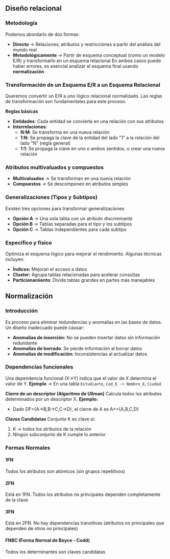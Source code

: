 ## Diseño relacional
### Metodología
Podemos abordarlo de dos formas:
- **Directo** -> Relaciones, atributos y restricciones a partir del análisis del mundo real
- **Metodológicamente** -> Partir de esquema conceptual (como un modelo E/R) y transformarlo en un esquema relacional
En ambos casos puede haber errores, es esencial analizar el esquema final usando **normalización**
### Transformación de un Esquema E/R a un Esquema Relacional
Queremos convertir un E/R a uno lógico relacional normalizado. Las reglas de transformación son fundamentales para este proceso. 

**Reglas básicas**
- **Entidades**: Cada entidad se convierte en una relación con sus atributos
- **Interrelaciones**:
	- **N:M**: Se transforma en una nueva relación
	- **1:N**: Se propaga la clave de la entidad del lado "1" a la relación del lado "N" (regla general)
	- **1:1**: Se propaga la clave en uno o ambos sentidos, o crear una nueva relación
### Atributos multivaluados y compuestos
- **Multivaluados** -> Se transforman en una nueva relación
- **Compuestos** -> Se descomponen en atributos simples
### Generalizaciones (Tipos y Subtipos)
Existen tres opciones para transformar generalizaciones
- **Opción A** -> Una sola tabla con un atributo discriminante
- **Opción B** -> Tablas separadas para el tipo y los subtipos
- **Opción C** -> Tablas independientes para cada subtipo
### Específico y físico
Optimiza el esquema lógico para mejorar el rendimiento. Algunas técnicas incluyen:
- **Índices:** Mejoran el acceso a datos
- **Cluster:** Agrupa tablas relacionadas para acelerar consultas
- **Particionamiento**: Divide tablas grandes en partes más manejables
## Normalización
### Introducción
Es proceso para eliminar redundancias y anomalías en las bases de datos. Un diseño inadecuado puede causar:
- **Anomalías de inserción:** No se pueden insertar datos sin información redundante
- **Anomalías de borrado**: Se pierde información al borrar datos
- **Anomalías de modificación:** Inconsistencias al actualizar datos
### Dependencias funcionales
Una dependencia funcional (X→Y) indica que el valor de X determina el valor de Y.
**Ejemplo** -> En una tabla `Estudiante`, `Cod_E -> Nombre_E`, `Ciudad`

**Cierre de un descriptor (Algoritmo de Ullman)**
Calcula todos los atributos determinados por un descriptor X.
**Ejemplo:**
- Dado DF={A→B,B→C,C→D}, el cierre de A es A+={A,B,C,D}

**Claves Candidatas**
Conjunto K es clave si:
1. K -> todos los atributos de la relación
2. Ningún subconjunto de K cumple lo anterior
### Formas Normales
#### 1FN
Todos los atributos son atómicos (sin grupos repetitivos)
#### 2FN
Está en 1FN. Todos los atributos no principales dependen completamente de la clave.
#### 3FN
Está en 2FN. No hay dependencias transitivas (atributos no principales que dependen de otros no principales)
#### FNBC (Forma Normal de Boyce - Codd)
Todos los determinantes son claves candidatas